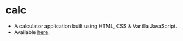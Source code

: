 # calc
* A calculator application built using HTML, CSS & Vanilla JavaScript.
* Available [here](https://eltabei.github.io/calc/).
